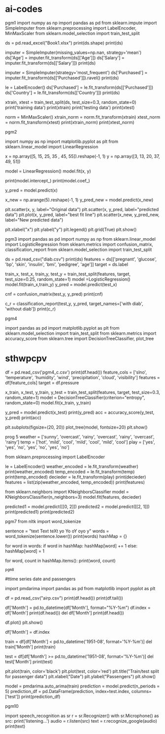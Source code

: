 # ai-codes
pgm1
import numpy as np
import pandas as pd
from sklearn.impute import SimpleImputer
from sklearn.preprocessing import LabelEncoder, MinMaxScaler
from sklearn.model_selection import train_test_split

ds = pd.read_excel("Book1.xlsx")
print(ds.shape)
print(ds)

imputer = SimpleImputer(missing_values=np.nan, strategy='mean')
ds['Age'] = imputer.fit_transform(ds[['Age']])
ds['Salary'] = imputer.fit_transform(ds[['Salary']])
print(ds)

imputer = SimpleImputer(strategy='most_frequent')
ds['Purchased'] = imputer.fit_transform(ds[['Purchased']]).ravel()
print(ds)

le = LabelEncoder()
ds['Purchased'] = le.fit_transform(ds[['Purchased']])
ds['Country'] = le.fit_transform(ds[['Country']])
print(ds)

xtrain, xtest = train_test_split(ds, test_size=0.3, random_state=0)
print('training data')
print(xtrain)
print('testing data')
print(xtest)

norm = MinMaxScaler()
xtrain_norm = norm.fit_transform(xtrain)
xtest_norm = norm.fit_transform(xtest)
print(xtrain_norm)
print(xtest_norm)


pgm2


import numpy as np
import matplotlib.pyplot as plt
from sklearn.linear_model import LinearRegression


x = np.array([5, 15, 25, 35 , 45, 55]).reshape(-1, 1)
y = np.array([3, 13, 20, 37, 49, 51])

model = LinearRegression()
model.fit(x, y)

print(model.intercept_)
print(model.coef_)

y_pred = model.predict(x)

x_new = np.arange(5).reshape(-1, 1)
y_pred_new =   model.predict(x_new)

plt.scatter(x, y, label="Original data")
plt.scatter(x, y_pred, label="predicted data")
plt.plot(x, y_pred, label="best fit line")
plt.scatter(x_new, y_pred_new, label="New predicted data")

plt.xlabel("x")
plt.ylabel("y")
plt.legend()
plt.grid(True)
plt.show()


pgm3
import pandas as pd
import numpy as np
from sklearn.linear_model import LogisticRegression
from sklearn.metrics import confusion_matrix, classification_report
from sklearn.model_selection import train_test_split

ds = pd.read_csv("diab.csv")
print(ds)
features = ds[['pregnant', 'glucose', 'bp', 'skin', 'insulin', 'bmi', 'pedigree', 'age']]
target = ds.label

train_x, test_x, train_y, test_y = train_test_split(features, target, test_size=0.25, random_state=1)
model =LogisticRegression()
model.fit(train_x,train_y)
y_pred = model.predict(test_x)

cnf = confusion_matrix(test_y, y_pred)
print(cnf)

c_r = classification_report(test_y, y_pred, target_names=['with diab', 'without diab'])
print(c_r)


pgm4

import pandas as pd
import matplotlib.pyplot as plt
from sklearn.model_selection import train_test_split
from sklearn.metrics import accuracy_score
from sklearn.tree import DecisionTreeClassifier, plot_tree
# sthwpcpv
df = pd.read_csv('pgm4_c.csv')
print(df.head())
feature_cols = ['slno', 'temperature', 'humidity', 'wind', 'precipitation', 'cloud', 'visibility']
features = df[feature_cols]
target = df.pressure

x_train, x_test, y_train, y_test = train_test_split(features, target, test_size=0.3, random_state=1)
model = DecisionTreeClassifier(criterion="entropy", random_state=0)
model.fit(x_train, y_train)

y_pred = model.predict(x_test)
print(y_pred)
acc = accuracy_score(y_test, y_pred)
print(acc)

plt.subplots(figsize=(20, 20))
plot_tree(model, fontsize=20)
plt.show()


prog 5
weather = ['sunny', 'overcast', 'rainy', 'overcast', 'rainy', 'overcast', 'rainy']
temp = ['hot', 'mild', 'cool', 'mild', 'cool', 'mild', 'cool']
play = ['yes', 'yes', 'no', 'yes', 'no', 'yes', 'no']

from sklearn.preprocessing import LabelEncoder

le = LabelEncoder()
weather_encoded = le.fit_transform(weather)
print(weather_encoded)
temp_encoded = le.fit_transform(temp)
print(temp_encoded)
decieder = le.fit_transform(play)
print(decieder)
features = list(zip(weather_encoded, temp_encoded))
print(features)

from sklearn.neighbors import KNeighborsClassifier
model = KNeighborsClassifier(n_neighbors=3)
model.fit(features, decieder)

predicted1 = model.predict([[0, 2]])
predicted2 = model.predict([[2, 1]])
print(predicted1)
print(predicted2)



pgm7
from nltk import word_tokenize

sentence = "text Text teXt yo Yo oY oyo y"
words = word_tokenize(sentence.lower())
print(words)
hashMap = {}

for word in words:
    if word in hashMap:
        hashMap[word] += 1
    else:
        hashMap[word] = 1

for word, count in hashMap.items():
    print(word, count)




    pgm8
#ttime series date and passengers

import pmdarima
import pandas as pd
from matplotlib import pyplot as plt


df = pd.read_csv("airp.csv")
print(df.head())
print(df.tail())

df['Month'] = pd.to_datetime(df['Month'], format="%Y-%m")
df.index = df['Month']
print(df.head())
del df['Month']
print(df.head())

df.plot()
plt.show()

df['Month'] = df.index

train = df[df['Month'] < pd.to_datetime('1951-08', format='%Y-%m')]
del train['Month']
print(train)

test = df[df['Month'] >= pd.to_datetime('1951-08', format='%Y-%m')]
del test['Month']
print(test)

plt.plot(train, color='black')
plt.plot(test, color='red')
plt.title("Train/test split for passenger data")
plt.xlabel("Date")
plt.ylabel("Passengers")
plt.show()

model = pmdarima.auto_arima(train)
prediction = model.predict(n_periods = 5)
prediction_df = pd.DataFrame(prediction, index=test.index, columns=['test'])
print(prediction_df)




pgm10

import speech_recognition as sr
r = sr.Recognizer()
with sr.Microphone() as src:
	print('listening...')
	audio = r.listen(src)
	text = r.recognize_google(audio)
	print(text)

